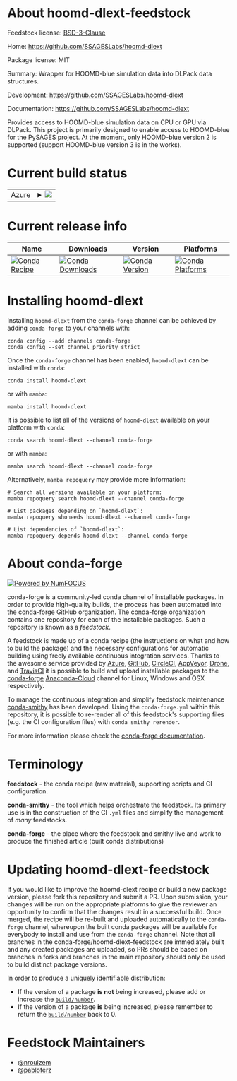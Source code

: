 About hoomd-dlext-feedstock
===========================

Feedstock license: [BSD-3-Clause](https://github.com/conda-forge/hoomd-dlext-feedstock/blob/main/LICENSE.txt)

Home: https://github.com/SSAGESLabs/hoomd-dlext

Package license: MIT

Summary: Wrapper for HOOMD-blue simulation data into DLPack data structures.

Development: https://github.com/SSAGESLabs/hoomd-dlext

Documentation: https://github.com/SSAGESLabs/hoomd-dlext

Provides access to HOOMD-blue simulation data on CPU or GPU via DLPack.
This project is primarily designed to enable access to HOOMD-blue for
the PySAGES project. At the moment, only HOOMD-blue version 2 is supported
(support HOOMD-blue version 3 is in the works).


Current build status
====================


<table>
    
  <tr>
    <td>Azure</td>
    <td>
      <details>
        <summary>
          <a href="https://dev.azure.com/conda-forge/feedstock-builds/_build/latest?definitionId=17749&branchName=main">
            <img src="https://dev.azure.com/conda-forge/feedstock-builds/_apis/build/status/hoomd-dlext-feedstock?branchName=main">
          </a>
        </summary>
        <table>
          <thead><tr><th>Variant</th><th>Status</th></tr></thead>
          <tbody><tr>
              <td>linux_64_cuda_compilerNonecuda_compiler_versionNonecxx_compiler_version12hoomdv2python3.10.____cpythonpython_implcpython</td>
              <td>
                <a href="https://dev.azure.com/conda-forge/feedstock-builds/_build/latest?definitionId=17749&branchName=main">
                  <img src="https://dev.azure.com/conda-forge/feedstock-builds/_apis/build/status/hoomd-dlext-feedstock?branchName=main&jobName=linux&configuration=linux%20linux_64_cuda_compilerNonecuda_compiler_versionNonecxx_compiler_version12hoomdv2python3.10.____cpythonpython_implcpython" alt="variant">
                </a>
              </td>
            </tr><tr>
              <td>linux_64_cuda_compilerNonecuda_compiler_versionNonecxx_compiler_version12hoomdv2python3.11.____cpythonpython_implcpython</td>
              <td>
                <a href="https://dev.azure.com/conda-forge/feedstock-builds/_build/latest?definitionId=17749&branchName=main">
                  <img src="https://dev.azure.com/conda-forge/feedstock-builds/_apis/build/status/hoomd-dlext-feedstock?branchName=main&jobName=linux&configuration=linux%20linux_64_cuda_compilerNonecuda_compiler_versionNonecxx_compiler_version12hoomdv2python3.11.____cpythonpython_implcpython" alt="variant">
                </a>
              </td>
            </tr><tr>
              <td>linux_64_cuda_compilerNonecuda_compiler_versionNonecxx_compiler_version12hoomdv2python3.8.____cpythonpython_implcpython</td>
              <td>
                <a href="https://dev.azure.com/conda-forge/feedstock-builds/_build/latest?definitionId=17749&branchName=main">
                  <img src="https://dev.azure.com/conda-forge/feedstock-builds/_apis/build/status/hoomd-dlext-feedstock?branchName=main&jobName=linux&configuration=linux%20linux_64_cuda_compilerNonecuda_compiler_versionNonecxx_compiler_version12hoomdv2python3.8.____cpythonpython_implcpython" alt="variant">
                </a>
              </td>
            </tr><tr>
              <td>linux_64_cuda_compilerNonecuda_compiler_versionNonecxx_compiler_version12hoomdv2python3.9.____cpythonpython_implcpython</td>
              <td>
                <a href="https://dev.azure.com/conda-forge/feedstock-builds/_build/latest?definitionId=17749&branchName=main">
                  <img src="https://dev.azure.com/conda-forge/feedstock-builds/_apis/build/status/hoomd-dlext-feedstock?branchName=main&jobName=linux&configuration=linux%20linux_64_cuda_compilerNonecuda_compiler_versionNonecxx_compiler_version12hoomdv2python3.9.____cpythonpython_implcpython" alt="variant">
                </a>
              </td>
            </tr><tr>
              <td>linux_64_cuda_compilerNonecuda_compiler_versionNonecxx_compiler_version12hoomdv3python3.10.____cpythonpython_implcpython</td>
              <td>
                <a href="https://dev.azure.com/conda-forge/feedstock-builds/_build/latest?definitionId=17749&branchName=main">
                  <img src="https://dev.azure.com/conda-forge/feedstock-builds/_apis/build/status/hoomd-dlext-feedstock?branchName=main&jobName=linux&configuration=linux%20linux_64_cuda_compilerNonecuda_compiler_versionNonecxx_compiler_version12hoomdv3python3.10.____cpythonpython_implcpython" alt="variant">
                </a>
              </td>
            </tr><tr>
              <td>linux_64_cuda_compilerNonecuda_compiler_versionNonecxx_compiler_version12hoomdv3python3.11.____cpythonpython_implcpython</td>
              <td>
                <a href="https://dev.azure.com/conda-forge/feedstock-builds/_build/latest?definitionId=17749&branchName=main">
                  <img src="https://dev.azure.com/conda-forge/feedstock-builds/_apis/build/status/hoomd-dlext-feedstock?branchName=main&jobName=linux&configuration=linux%20linux_64_cuda_compilerNonecuda_compiler_versionNonecxx_compiler_version12hoomdv3python3.11.____cpythonpython_implcpython" alt="variant">
                </a>
              </td>
            </tr><tr>
              <td>linux_64_cuda_compilerNonecuda_compiler_versionNonecxx_compiler_version12hoomdv3python3.8.____cpythonpython_implcpython</td>
              <td>
                <a href="https://dev.azure.com/conda-forge/feedstock-builds/_build/latest?definitionId=17749&branchName=main">
                  <img src="https://dev.azure.com/conda-forge/feedstock-builds/_apis/build/status/hoomd-dlext-feedstock?branchName=main&jobName=linux&configuration=linux%20linux_64_cuda_compilerNonecuda_compiler_versionNonecxx_compiler_version12hoomdv3python3.8.____cpythonpython_implcpython" alt="variant">
                </a>
              </td>
            </tr><tr>
              <td>linux_64_cuda_compilerNonecuda_compiler_versionNonecxx_compiler_version12hoomdv3python3.9.____cpythonpython_implcpython</td>
              <td>
                <a href="https://dev.azure.com/conda-forge/feedstock-builds/_build/latest?definitionId=17749&branchName=main">
                  <img src="https://dev.azure.com/conda-forge/feedstock-builds/_apis/build/status/hoomd-dlext-feedstock?branchName=main&jobName=linux&configuration=linux%20linux_64_cuda_compilerNonecuda_compiler_versionNonecxx_compiler_version12hoomdv3python3.9.____cpythonpython_implcpython" alt="variant">
                </a>
              </td>
            </tr><tr>
              <td>linux_64_cuda_compilercuda-nvcccuda_compiler_version12.0cxx_compiler_version12hoomdv2python3.10.____cpythonpython_implcpython</td>
              <td>
                <a href="https://dev.azure.com/conda-forge/feedstock-builds/_build/latest?definitionId=17749&branchName=main">
                  <img src="https://dev.azure.com/conda-forge/feedstock-builds/_apis/build/status/hoomd-dlext-feedstock?branchName=main&jobName=linux&configuration=linux%20linux_64_cuda_compilercuda-nvcccuda_compiler_version12.0cxx_compiler_version12hoomdv2python3.10.____cpythonpython_implcpython" alt="variant">
                </a>
              </td>
            </tr><tr>
              <td>linux_64_cuda_compilercuda-nvcccuda_compiler_version12.0cxx_compiler_version12hoomdv2python3.11.____cpythonpython_implcpython</td>
              <td>
                <a href="https://dev.azure.com/conda-forge/feedstock-builds/_build/latest?definitionId=17749&branchName=main">
                  <img src="https://dev.azure.com/conda-forge/feedstock-builds/_apis/build/status/hoomd-dlext-feedstock?branchName=main&jobName=linux&configuration=linux%20linux_64_cuda_compilercuda-nvcccuda_compiler_version12.0cxx_compiler_version12hoomdv2python3.11.____cpythonpython_implcpython" alt="variant">
                </a>
              </td>
            </tr><tr>
              <td>linux_64_cuda_compilercuda-nvcccuda_compiler_version12.0cxx_compiler_version12hoomdv2python3.8.____cpythonpython_implcpython</td>
              <td>
                <a href="https://dev.azure.com/conda-forge/feedstock-builds/_build/latest?definitionId=17749&branchName=main">
                  <img src="https://dev.azure.com/conda-forge/feedstock-builds/_apis/build/status/hoomd-dlext-feedstock?branchName=main&jobName=linux&configuration=linux%20linux_64_cuda_compilercuda-nvcccuda_compiler_version12.0cxx_compiler_version12hoomdv2python3.8.____cpythonpython_implcpython" alt="variant">
                </a>
              </td>
            </tr><tr>
              <td>linux_64_cuda_compilercuda-nvcccuda_compiler_version12.0cxx_compiler_version12hoomdv2python3.9.____cpythonpython_implcpython</td>
              <td>
                <a href="https://dev.azure.com/conda-forge/feedstock-builds/_build/latest?definitionId=17749&branchName=main">
                  <img src="https://dev.azure.com/conda-forge/feedstock-builds/_apis/build/status/hoomd-dlext-feedstock?branchName=main&jobName=linux&configuration=linux%20linux_64_cuda_compilercuda-nvcccuda_compiler_version12.0cxx_compiler_version12hoomdv2python3.9.____cpythonpython_implcpython" alt="variant">
                </a>
              </td>
            </tr><tr>
              <td>linux_64_cuda_compilercuda-nvcccuda_compiler_version12.0cxx_compiler_version12hoomdv3python3.10.____cpythonpython_implcpython</td>
              <td>
                <a href="https://dev.azure.com/conda-forge/feedstock-builds/_build/latest?definitionId=17749&branchName=main">
                  <img src="https://dev.azure.com/conda-forge/feedstock-builds/_apis/build/status/hoomd-dlext-feedstock?branchName=main&jobName=linux&configuration=linux%20linux_64_cuda_compilercuda-nvcccuda_compiler_version12.0cxx_compiler_version12hoomdv3python3.10.____cpythonpython_implcpython" alt="variant">
                </a>
              </td>
            </tr><tr>
              <td>linux_64_cuda_compilercuda-nvcccuda_compiler_version12.0cxx_compiler_version12hoomdv3python3.11.____cpythonpython_implcpython</td>
              <td>
                <a href="https://dev.azure.com/conda-forge/feedstock-builds/_build/latest?definitionId=17749&branchName=main">
                  <img src="https://dev.azure.com/conda-forge/feedstock-builds/_apis/build/status/hoomd-dlext-feedstock?branchName=main&jobName=linux&configuration=linux%20linux_64_cuda_compilercuda-nvcccuda_compiler_version12.0cxx_compiler_version12hoomdv3python3.11.____cpythonpython_implcpython" alt="variant">
                </a>
              </td>
            </tr><tr>
              <td>linux_64_cuda_compilercuda-nvcccuda_compiler_version12.0cxx_compiler_version12hoomdv3python3.8.____cpythonpython_implcpython</td>
              <td>
                <a href="https://dev.azure.com/conda-forge/feedstock-builds/_build/latest?definitionId=17749&branchName=main">
                  <img src="https://dev.azure.com/conda-forge/feedstock-builds/_apis/build/status/hoomd-dlext-feedstock?branchName=main&jobName=linux&configuration=linux%20linux_64_cuda_compilercuda-nvcccuda_compiler_version12.0cxx_compiler_version12hoomdv3python3.8.____cpythonpython_implcpython" alt="variant">
                </a>
              </td>
            </tr><tr>
              <td>linux_64_cuda_compilercuda-nvcccuda_compiler_version12.0cxx_compiler_version12hoomdv3python3.9.____cpythonpython_implcpython</td>
              <td>
                <a href="https://dev.azure.com/conda-forge/feedstock-builds/_build/latest?definitionId=17749&branchName=main">
                  <img src="https://dev.azure.com/conda-forge/feedstock-builds/_apis/build/status/hoomd-dlext-feedstock?branchName=main&jobName=linux&configuration=linux%20linux_64_cuda_compilercuda-nvcccuda_compiler_version12.0cxx_compiler_version12hoomdv3python3.9.____cpythonpython_implcpython" alt="variant">
                </a>
              </td>
            </tr><tr>
              <td>linux_64_cuda_compilernvcccuda_compiler_version10.2cxx_compiler_version7hoomdv2python3.10.____cpythonpython_implcpython</td>
              <td>
                <a href="https://dev.azure.com/conda-forge/feedstock-builds/_build/latest?definitionId=17749&branchName=main">
                  <img src="https://dev.azure.com/conda-forge/feedstock-builds/_apis/build/status/hoomd-dlext-feedstock?branchName=main&jobName=linux&configuration=linux%20linux_64_cuda_compilernvcccuda_compiler_version10.2cxx_compiler_version7hoomdv2python3.10.____cpythonpython_implcpython" alt="variant">
                </a>
              </td>
            </tr><tr>
              <td>linux_64_cuda_compilernvcccuda_compiler_version10.2cxx_compiler_version7hoomdv2python3.11.____cpythonpython_implcpython</td>
              <td>
                <a href="https://dev.azure.com/conda-forge/feedstock-builds/_build/latest?definitionId=17749&branchName=main">
                  <img src="https://dev.azure.com/conda-forge/feedstock-builds/_apis/build/status/hoomd-dlext-feedstock?branchName=main&jobName=linux&configuration=linux%20linux_64_cuda_compilernvcccuda_compiler_version10.2cxx_compiler_version7hoomdv2python3.11.____cpythonpython_implcpython" alt="variant">
                </a>
              </td>
            </tr><tr>
              <td>linux_64_cuda_compilernvcccuda_compiler_version10.2cxx_compiler_version7hoomdv2python3.8.____cpythonpython_implcpython</td>
              <td>
                <a href="https://dev.azure.com/conda-forge/feedstock-builds/_build/latest?definitionId=17749&branchName=main">
                  <img src="https://dev.azure.com/conda-forge/feedstock-builds/_apis/build/status/hoomd-dlext-feedstock?branchName=main&jobName=linux&configuration=linux%20linux_64_cuda_compilernvcccuda_compiler_version10.2cxx_compiler_version7hoomdv2python3.8.____cpythonpython_implcpython" alt="variant">
                </a>
              </td>
            </tr><tr>
              <td>linux_64_cuda_compilernvcccuda_compiler_version10.2cxx_compiler_version7hoomdv2python3.9.____cpythonpython_implcpython</td>
              <td>
                <a href="https://dev.azure.com/conda-forge/feedstock-builds/_build/latest?definitionId=17749&branchName=main">
                  <img src="https://dev.azure.com/conda-forge/feedstock-builds/_apis/build/status/hoomd-dlext-feedstock?branchName=main&jobName=linux&configuration=linux%20linux_64_cuda_compilernvcccuda_compiler_version10.2cxx_compiler_version7hoomdv2python3.9.____cpythonpython_implcpython" alt="variant">
                </a>
              </td>
            </tr><tr>
              <td>linux_64_cuda_compilernvcccuda_compiler_version10.2cxx_compiler_version7hoomdv3python3.10.____cpythonpython_implcpython</td>
              <td>
                <a href="https://dev.azure.com/conda-forge/feedstock-builds/_build/latest?definitionId=17749&branchName=main">
                  <img src="https://dev.azure.com/conda-forge/feedstock-builds/_apis/build/status/hoomd-dlext-feedstock?branchName=main&jobName=linux&configuration=linux%20linux_64_cuda_compilernvcccuda_compiler_version10.2cxx_compiler_version7hoomdv3python3.10.____cpythonpython_implcpython" alt="variant">
                </a>
              </td>
            </tr><tr>
              <td>linux_64_cuda_compilernvcccuda_compiler_version10.2cxx_compiler_version7hoomdv3python3.11.____cpythonpython_implcpython</td>
              <td>
                <a href="https://dev.azure.com/conda-forge/feedstock-builds/_build/latest?definitionId=17749&branchName=main">
                  <img src="https://dev.azure.com/conda-forge/feedstock-builds/_apis/build/status/hoomd-dlext-feedstock?branchName=main&jobName=linux&configuration=linux%20linux_64_cuda_compilernvcccuda_compiler_version10.2cxx_compiler_version7hoomdv3python3.11.____cpythonpython_implcpython" alt="variant">
                </a>
              </td>
            </tr><tr>
              <td>linux_64_cuda_compilernvcccuda_compiler_version10.2cxx_compiler_version7hoomdv3python3.8.____cpythonpython_implcpython</td>
              <td>
                <a href="https://dev.azure.com/conda-forge/feedstock-builds/_build/latest?definitionId=17749&branchName=main">
                  <img src="https://dev.azure.com/conda-forge/feedstock-builds/_apis/build/status/hoomd-dlext-feedstock?branchName=main&jobName=linux&configuration=linux%20linux_64_cuda_compilernvcccuda_compiler_version10.2cxx_compiler_version7hoomdv3python3.8.____cpythonpython_implcpython" alt="variant">
                </a>
              </td>
            </tr><tr>
              <td>linux_64_cuda_compilernvcccuda_compiler_version10.2cxx_compiler_version7hoomdv3python3.9.____cpythonpython_implcpython</td>
              <td>
                <a href="https://dev.azure.com/conda-forge/feedstock-builds/_build/latest?definitionId=17749&branchName=main">
                  <img src="https://dev.azure.com/conda-forge/feedstock-builds/_apis/build/status/hoomd-dlext-feedstock?branchName=main&jobName=linux&configuration=linux%20linux_64_cuda_compilernvcccuda_compiler_version10.2cxx_compiler_version7hoomdv3python3.9.____cpythonpython_implcpython" alt="variant">
                </a>
              </td>
            </tr><tr>
              <td>linux_64_cuda_compilernvcccuda_compiler_version11.0cxx_compiler_version9hoomdv2python3.10.____cpythonpython_implcpython</td>
              <td>
                <a href="https://dev.azure.com/conda-forge/feedstock-builds/_build/latest?definitionId=17749&branchName=main">
                  <img src="https://dev.azure.com/conda-forge/feedstock-builds/_apis/build/status/hoomd-dlext-feedstock?branchName=main&jobName=linux&configuration=linux%20linux_64_cuda_compilernvcccuda_compiler_version11.0cxx_compiler_version9hoomdv2python3.10.____cpythonpython_implcpython" alt="variant">
                </a>
              </td>
            </tr><tr>
              <td>linux_64_cuda_compilernvcccuda_compiler_version11.0cxx_compiler_version9hoomdv2python3.11.____cpythonpython_implcpython</td>
              <td>
                <a href="https://dev.azure.com/conda-forge/feedstock-builds/_build/latest?definitionId=17749&branchName=main">
                  <img src="https://dev.azure.com/conda-forge/feedstock-builds/_apis/build/status/hoomd-dlext-feedstock?branchName=main&jobName=linux&configuration=linux%20linux_64_cuda_compilernvcccuda_compiler_version11.0cxx_compiler_version9hoomdv2python3.11.____cpythonpython_implcpython" alt="variant">
                </a>
              </td>
            </tr><tr>
              <td>linux_64_cuda_compilernvcccuda_compiler_version11.0cxx_compiler_version9hoomdv2python3.8.____cpythonpython_implcpython</td>
              <td>
                <a href="https://dev.azure.com/conda-forge/feedstock-builds/_build/latest?definitionId=17749&branchName=main">
                  <img src="https://dev.azure.com/conda-forge/feedstock-builds/_apis/build/status/hoomd-dlext-feedstock?branchName=main&jobName=linux&configuration=linux%20linux_64_cuda_compilernvcccuda_compiler_version11.0cxx_compiler_version9hoomdv2python3.8.____cpythonpython_implcpython" alt="variant">
                </a>
              </td>
            </tr><tr>
              <td>linux_64_cuda_compilernvcccuda_compiler_version11.0cxx_compiler_version9hoomdv2python3.9.____cpythonpython_implcpython</td>
              <td>
                <a href="https://dev.azure.com/conda-forge/feedstock-builds/_build/latest?definitionId=17749&branchName=main">
                  <img src="https://dev.azure.com/conda-forge/feedstock-builds/_apis/build/status/hoomd-dlext-feedstock?branchName=main&jobName=linux&configuration=linux%20linux_64_cuda_compilernvcccuda_compiler_version11.0cxx_compiler_version9hoomdv2python3.9.____cpythonpython_implcpython" alt="variant">
                </a>
              </td>
            </tr><tr>
              <td>linux_64_cuda_compilernvcccuda_compiler_version11.0cxx_compiler_version9hoomdv3python3.10.____cpythonpython_implcpython</td>
              <td>
                <a href="https://dev.azure.com/conda-forge/feedstock-builds/_build/latest?definitionId=17749&branchName=main">
                  <img src="https://dev.azure.com/conda-forge/feedstock-builds/_apis/build/status/hoomd-dlext-feedstock?branchName=main&jobName=linux&configuration=linux%20linux_64_cuda_compilernvcccuda_compiler_version11.0cxx_compiler_version9hoomdv3python3.10.____cpythonpython_implcpython" alt="variant">
                </a>
              </td>
            </tr><tr>
              <td>linux_64_cuda_compilernvcccuda_compiler_version11.0cxx_compiler_version9hoomdv3python3.11.____cpythonpython_implcpython</td>
              <td>
                <a href="https://dev.azure.com/conda-forge/feedstock-builds/_build/latest?definitionId=17749&branchName=main">
                  <img src="https://dev.azure.com/conda-forge/feedstock-builds/_apis/build/status/hoomd-dlext-feedstock?branchName=main&jobName=linux&configuration=linux%20linux_64_cuda_compilernvcccuda_compiler_version11.0cxx_compiler_version9hoomdv3python3.11.____cpythonpython_implcpython" alt="variant">
                </a>
              </td>
            </tr><tr>
              <td>linux_64_cuda_compilernvcccuda_compiler_version11.0cxx_compiler_version9hoomdv3python3.8.____cpythonpython_implcpython</td>
              <td>
                <a href="https://dev.azure.com/conda-forge/feedstock-builds/_build/latest?definitionId=17749&branchName=main">
                  <img src="https://dev.azure.com/conda-forge/feedstock-builds/_apis/build/status/hoomd-dlext-feedstock?branchName=main&jobName=linux&configuration=linux%20linux_64_cuda_compilernvcccuda_compiler_version11.0cxx_compiler_version9hoomdv3python3.8.____cpythonpython_implcpython" alt="variant">
                </a>
              </td>
            </tr><tr>
              <td>linux_64_cuda_compilernvcccuda_compiler_version11.0cxx_compiler_version9hoomdv3python3.9.____cpythonpython_implcpython</td>
              <td>
                <a href="https://dev.azure.com/conda-forge/feedstock-builds/_build/latest?definitionId=17749&branchName=main">
                  <img src="https://dev.azure.com/conda-forge/feedstock-builds/_apis/build/status/hoomd-dlext-feedstock?branchName=main&jobName=linux&configuration=linux%20linux_64_cuda_compilernvcccuda_compiler_version11.0cxx_compiler_version9hoomdv3python3.9.____cpythonpython_implcpython" alt="variant">
                </a>
              </td>
            </tr><tr>
              <td>linux_64_cuda_compilernvcccuda_compiler_version11.1cxx_compiler_version10hoomdv2python3.10.____cpythonpython_implcpython</td>
              <td>
                <a href="https://dev.azure.com/conda-forge/feedstock-builds/_build/latest?definitionId=17749&branchName=main">
                  <img src="https://dev.azure.com/conda-forge/feedstock-builds/_apis/build/status/hoomd-dlext-feedstock?branchName=main&jobName=linux&configuration=linux%20linux_64_cuda_compilernvcccuda_compiler_version11.1cxx_compiler_version10hoomdv2python3.10.____cpythonpython_implcpython" alt="variant">
                </a>
              </td>
            </tr><tr>
              <td>linux_64_cuda_compilernvcccuda_compiler_version11.1cxx_compiler_version10hoomdv2python3.11.____cpythonpython_implcpython</td>
              <td>
                <a href="https://dev.azure.com/conda-forge/feedstock-builds/_build/latest?definitionId=17749&branchName=main">
                  <img src="https://dev.azure.com/conda-forge/feedstock-builds/_apis/build/status/hoomd-dlext-feedstock?branchName=main&jobName=linux&configuration=linux%20linux_64_cuda_compilernvcccuda_compiler_version11.1cxx_compiler_version10hoomdv2python3.11.____cpythonpython_implcpython" alt="variant">
                </a>
              </td>
            </tr><tr>
              <td>linux_64_cuda_compilernvcccuda_compiler_version11.1cxx_compiler_version10hoomdv2python3.8.____cpythonpython_implcpython</td>
              <td>
                <a href="https://dev.azure.com/conda-forge/feedstock-builds/_build/latest?definitionId=17749&branchName=main">
                  <img src="https://dev.azure.com/conda-forge/feedstock-builds/_apis/build/status/hoomd-dlext-feedstock?branchName=main&jobName=linux&configuration=linux%20linux_64_cuda_compilernvcccuda_compiler_version11.1cxx_compiler_version10hoomdv2python3.8.____cpythonpython_implcpython" alt="variant">
                </a>
              </td>
            </tr><tr>
              <td>linux_64_cuda_compilernvcccuda_compiler_version11.1cxx_compiler_version10hoomdv2python3.9.____cpythonpython_implcpython</td>
              <td>
                <a href="https://dev.azure.com/conda-forge/feedstock-builds/_build/latest?definitionId=17749&branchName=main">
                  <img src="https://dev.azure.com/conda-forge/feedstock-builds/_apis/build/status/hoomd-dlext-feedstock?branchName=main&jobName=linux&configuration=linux%20linux_64_cuda_compilernvcccuda_compiler_version11.1cxx_compiler_version10hoomdv2python3.9.____cpythonpython_implcpython" alt="variant">
                </a>
              </td>
            </tr><tr>
              <td>linux_64_cuda_compilernvcccuda_compiler_version11.1cxx_compiler_version10hoomdv3python3.10.____cpythonpython_implcpython</td>
              <td>
                <a href="https://dev.azure.com/conda-forge/feedstock-builds/_build/latest?definitionId=17749&branchName=main">
                  <img src="https://dev.azure.com/conda-forge/feedstock-builds/_apis/build/status/hoomd-dlext-feedstock?branchName=main&jobName=linux&configuration=linux%20linux_64_cuda_compilernvcccuda_compiler_version11.1cxx_compiler_version10hoomdv3python3.10.____cpythonpython_implcpython" alt="variant">
                </a>
              </td>
            </tr><tr>
              <td>linux_64_cuda_compilernvcccuda_compiler_version11.1cxx_compiler_version10hoomdv3python3.11.____cpythonpython_implcpython</td>
              <td>
                <a href="https://dev.azure.com/conda-forge/feedstock-builds/_build/latest?definitionId=17749&branchName=main">
                  <img src="https://dev.azure.com/conda-forge/feedstock-builds/_apis/build/status/hoomd-dlext-feedstock?branchName=main&jobName=linux&configuration=linux%20linux_64_cuda_compilernvcccuda_compiler_version11.1cxx_compiler_version10hoomdv3python3.11.____cpythonpython_implcpython" alt="variant">
                </a>
              </td>
            </tr><tr>
              <td>linux_64_cuda_compilernvcccuda_compiler_version11.1cxx_compiler_version10hoomdv3python3.8.____cpythonpython_implcpython</td>
              <td>
                <a href="https://dev.azure.com/conda-forge/feedstock-builds/_build/latest?definitionId=17749&branchName=main">
                  <img src="https://dev.azure.com/conda-forge/feedstock-builds/_apis/build/status/hoomd-dlext-feedstock?branchName=main&jobName=linux&configuration=linux%20linux_64_cuda_compilernvcccuda_compiler_version11.1cxx_compiler_version10hoomdv3python3.8.____cpythonpython_implcpython" alt="variant">
                </a>
              </td>
            </tr><tr>
              <td>linux_64_cuda_compilernvcccuda_compiler_version11.1cxx_compiler_version10hoomdv3python3.9.____cpythonpython_implcpython</td>
              <td>
                <a href="https://dev.azure.com/conda-forge/feedstock-builds/_build/latest?definitionId=17749&branchName=main">
                  <img src="https://dev.azure.com/conda-forge/feedstock-builds/_apis/build/status/hoomd-dlext-feedstock?branchName=main&jobName=linux&configuration=linux%20linux_64_cuda_compilernvcccuda_compiler_version11.1cxx_compiler_version10hoomdv3python3.9.____cpythonpython_implcpython" alt="variant">
                </a>
              </td>
            </tr><tr>
              <td>linux_64_cuda_compilernvcccuda_compiler_version11.2cxx_compiler_version10hoomdv2python3.10.____cpythonpython_implcpython</td>
              <td>
                <a href="https://dev.azure.com/conda-forge/feedstock-builds/_build/latest?definitionId=17749&branchName=main">
                  <img src="https://dev.azure.com/conda-forge/feedstock-builds/_apis/build/status/hoomd-dlext-feedstock?branchName=main&jobName=linux&configuration=linux%20linux_64_cuda_compilernvcccuda_compiler_version11.2cxx_compiler_version10hoomdv2python3.10.____cpythonpython_implcpython" alt="variant">
                </a>
              </td>
            </tr><tr>
              <td>linux_64_cuda_compilernvcccuda_compiler_version11.2cxx_compiler_version10hoomdv2python3.11.____cpythonpython_implcpython</td>
              <td>
                <a href="https://dev.azure.com/conda-forge/feedstock-builds/_build/latest?definitionId=17749&branchName=main">
                  <img src="https://dev.azure.com/conda-forge/feedstock-builds/_apis/build/status/hoomd-dlext-feedstock?branchName=main&jobName=linux&configuration=linux%20linux_64_cuda_compilernvcccuda_compiler_version11.2cxx_compiler_version10hoomdv2python3.11.____cpythonpython_implcpython" alt="variant">
                </a>
              </td>
            </tr><tr>
              <td>linux_64_cuda_compilernvcccuda_compiler_version11.2cxx_compiler_version10hoomdv2python3.8.____cpythonpython_implcpython</td>
              <td>
                <a href="https://dev.azure.com/conda-forge/feedstock-builds/_build/latest?definitionId=17749&branchName=main">
                  <img src="https://dev.azure.com/conda-forge/feedstock-builds/_apis/build/status/hoomd-dlext-feedstock?branchName=main&jobName=linux&configuration=linux%20linux_64_cuda_compilernvcccuda_compiler_version11.2cxx_compiler_version10hoomdv2python3.8.____cpythonpython_implcpython" alt="variant">
                </a>
              </td>
            </tr><tr>
              <td>linux_64_cuda_compilernvcccuda_compiler_version11.2cxx_compiler_version10hoomdv2python3.9.____cpythonpython_implcpython</td>
              <td>
                <a href="https://dev.azure.com/conda-forge/feedstock-builds/_build/latest?definitionId=17749&branchName=main">
                  <img src="https://dev.azure.com/conda-forge/feedstock-builds/_apis/build/status/hoomd-dlext-feedstock?branchName=main&jobName=linux&configuration=linux%20linux_64_cuda_compilernvcccuda_compiler_version11.2cxx_compiler_version10hoomdv2python3.9.____cpythonpython_implcpython" alt="variant">
                </a>
              </td>
            </tr><tr>
              <td>linux_64_cuda_compilernvcccuda_compiler_version11.2cxx_compiler_version10hoomdv3python3.10.____cpythonpython_implcpython</td>
              <td>
                <a href="https://dev.azure.com/conda-forge/feedstock-builds/_build/latest?definitionId=17749&branchName=main">
                  <img src="https://dev.azure.com/conda-forge/feedstock-builds/_apis/build/status/hoomd-dlext-feedstock?branchName=main&jobName=linux&configuration=linux%20linux_64_cuda_compilernvcccuda_compiler_version11.2cxx_compiler_version10hoomdv3python3.10.____cpythonpython_implcpython" alt="variant">
                </a>
              </td>
            </tr><tr>
              <td>linux_64_cuda_compilernvcccuda_compiler_version11.2cxx_compiler_version10hoomdv3python3.11.____cpythonpython_implcpython</td>
              <td>
                <a href="https://dev.azure.com/conda-forge/feedstock-builds/_build/latest?definitionId=17749&branchName=main">
                  <img src="https://dev.azure.com/conda-forge/feedstock-builds/_apis/build/status/hoomd-dlext-feedstock?branchName=main&jobName=linux&configuration=linux%20linux_64_cuda_compilernvcccuda_compiler_version11.2cxx_compiler_version10hoomdv3python3.11.____cpythonpython_implcpython" alt="variant">
                </a>
              </td>
            </tr><tr>
              <td>linux_64_cuda_compilernvcccuda_compiler_version11.2cxx_compiler_version10hoomdv3python3.8.____cpythonpython_implcpython</td>
              <td>
                <a href="https://dev.azure.com/conda-forge/feedstock-builds/_build/latest?definitionId=17749&branchName=main">
                  <img src="https://dev.azure.com/conda-forge/feedstock-builds/_apis/build/status/hoomd-dlext-feedstock?branchName=main&jobName=linux&configuration=linux%20linux_64_cuda_compilernvcccuda_compiler_version11.2cxx_compiler_version10hoomdv3python3.8.____cpythonpython_implcpython" alt="variant">
                </a>
              </td>
            </tr><tr>
              <td>linux_64_cuda_compilernvcccuda_compiler_version11.2cxx_compiler_version10hoomdv3python3.9.____cpythonpython_implcpython</td>
              <td>
                <a href="https://dev.azure.com/conda-forge/feedstock-builds/_build/latest?definitionId=17749&branchName=main">
                  <img src="https://dev.azure.com/conda-forge/feedstock-builds/_apis/build/status/hoomd-dlext-feedstock?branchName=main&jobName=linux&configuration=linux%20linux_64_cuda_compilernvcccuda_compiler_version11.2cxx_compiler_version10hoomdv3python3.9.____cpythonpython_implcpython" alt="variant">
                </a>
              </td>
            </tr><tr>
              <td>osx_64_hoomdv2python3.10.____cpythonpython_implcpython</td>
              <td>
                <a href="https://dev.azure.com/conda-forge/feedstock-builds/_build/latest?definitionId=17749&branchName=main">
                  <img src="https://dev.azure.com/conda-forge/feedstock-builds/_apis/build/status/hoomd-dlext-feedstock?branchName=main&jobName=osx&configuration=osx%20osx_64_hoomdv2python3.10.____cpythonpython_implcpython" alt="variant">
                </a>
              </td>
            </tr><tr>
              <td>osx_64_hoomdv2python3.11.____cpythonpython_implcpython</td>
              <td>
                <a href="https://dev.azure.com/conda-forge/feedstock-builds/_build/latest?definitionId=17749&branchName=main">
                  <img src="https://dev.azure.com/conda-forge/feedstock-builds/_apis/build/status/hoomd-dlext-feedstock?branchName=main&jobName=osx&configuration=osx%20osx_64_hoomdv2python3.11.____cpythonpython_implcpython" alt="variant">
                </a>
              </td>
            </tr><tr>
              <td>osx_64_hoomdv2python3.8.____cpythonpython_implcpython</td>
              <td>
                <a href="https://dev.azure.com/conda-forge/feedstock-builds/_build/latest?definitionId=17749&branchName=main">
                  <img src="https://dev.azure.com/conda-forge/feedstock-builds/_apis/build/status/hoomd-dlext-feedstock?branchName=main&jobName=osx&configuration=osx%20osx_64_hoomdv2python3.8.____cpythonpython_implcpython" alt="variant">
                </a>
              </td>
            </tr><tr>
              <td>osx_64_hoomdv2python3.9.____cpythonpython_implcpython</td>
              <td>
                <a href="https://dev.azure.com/conda-forge/feedstock-builds/_build/latest?definitionId=17749&branchName=main">
                  <img src="https://dev.azure.com/conda-forge/feedstock-builds/_apis/build/status/hoomd-dlext-feedstock?branchName=main&jobName=osx&configuration=osx%20osx_64_hoomdv2python3.9.____cpythonpython_implcpython" alt="variant">
                </a>
              </td>
            </tr><tr>
              <td>osx_64_hoomdv3python3.10.____cpythonpython_implcpython</td>
              <td>
                <a href="https://dev.azure.com/conda-forge/feedstock-builds/_build/latest?definitionId=17749&branchName=main">
                  <img src="https://dev.azure.com/conda-forge/feedstock-builds/_apis/build/status/hoomd-dlext-feedstock?branchName=main&jobName=osx&configuration=osx%20osx_64_hoomdv3python3.10.____cpythonpython_implcpython" alt="variant">
                </a>
              </td>
            </tr><tr>
              <td>osx_64_hoomdv3python3.11.____cpythonpython_implcpython</td>
              <td>
                <a href="https://dev.azure.com/conda-forge/feedstock-builds/_build/latest?definitionId=17749&branchName=main">
                  <img src="https://dev.azure.com/conda-forge/feedstock-builds/_apis/build/status/hoomd-dlext-feedstock?branchName=main&jobName=osx&configuration=osx%20osx_64_hoomdv3python3.11.____cpythonpython_implcpython" alt="variant">
                </a>
              </td>
            </tr><tr>
              <td>osx_64_hoomdv3python3.8.____cpythonpython_implcpython</td>
              <td>
                <a href="https://dev.azure.com/conda-forge/feedstock-builds/_build/latest?definitionId=17749&branchName=main">
                  <img src="https://dev.azure.com/conda-forge/feedstock-builds/_apis/build/status/hoomd-dlext-feedstock?branchName=main&jobName=osx&configuration=osx%20osx_64_hoomdv3python3.8.____cpythonpython_implcpython" alt="variant">
                </a>
              </td>
            </tr><tr>
              <td>osx_64_hoomdv3python3.9.____cpythonpython_implcpython</td>
              <td>
                <a href="https://dev.azure.com/conda-forge/feedstock-builds/_build/latest?definitionId=17749&branchName=main">
                  <img src="https://dev.azure.com/conda-forge/feedstock-builds/_apis/build/status/hoomd-dlext-feedstock?branchName=main&jobName=osx&configuration=osx%20osx_64_hoomdv3python3.9.____cpythonpython_implcpython" alt="variant">
                </a>
              </td>
            </tr>
          </tbody>
        </table>
      </details>
    </td>
  </tr>
</table>

Current release info
====================

| Name | Downloads | Version | Platforms |
| --- | --- | --- | --- |
| [![Conda Recipe](https://img.shields.io/badge/recipe-hoomd--dlext-green.svg)](https://anaconda.org/conda-forge/hoomd-dlext) | [![Conda Downloads](https://img.shields.io/conda/dn/conda-forge/hoomd-dlext.svg)](https://anaconda.org/conda-forge/hoomd-dlext) | [![Conda Version](https://img.shields.io/conda/vn/conda-forge/hoomd-dlext.svg)](https://anaconda.org/conda-forge/hoomd-dlext) | [![Conda Platforms](https://img.shields.io/conda/pn/conda-forge/hoomd-dlext.svg)](https://anaconda.org/conda-forge/hoomd-dlext) |

Installing hoomd-dlext
======================

Installing `hoomd-dlext` from the `conda-forge` channel can be achieved by adding `conda-forge` to your channels with:

```
conda config --add channels conda-forge
conda config --set channel_priority strict
```

Once the `conda-forge` channel has been enabled, `hoomd-dlext` can be installed with `conda`:

```
conda install hoomd-dlext
```

or with `mamba`:

```
mamba install hoomd-dlext
```

It is possible to list all of the versions of `hoomd-dlext` available on your platform with `conda`:

```
conda search hoomd-dlext --channel conda-forge
```

or with `mamba`:

```
mamba search hoomd-dlext --channel conda-forge
```

Alternatively, `mamba repoquery` may provide more information:

```
# Search all versions available on your platform:
mamba repoquery search hoomd-dlext --channel conda-forge

# List packages depending on `hoomd-dlext`:
mamba repoquery whoneeds hoomd-dlext --channel conda-forge

# List dependencies of `hoomd-dlext`:
mamba repoquery depends hoomd-dlext --channel conda-forge
```


About conda-forge
=================

[![Powered by
NumFOCUS](https://img.shields.io/badge/powered%20by-NumFOCUS-orange.svg?style=flat&colorA=E1523D&colorB=007D8A)](https://numfocus.org)

conda-forge is a community-led conda channel of installable packages.
In order to provide high-quality builds, the process has been automated into the
conda-forge GitHub organization. The conda-forge organization contains one repository
for each of the installable packages. Such a repository is known as a *feedstock*.

A feedstock is made up of a conda recipe (the instructions on what and how to build
the package) and the necessary configurations for automatic building using freely
available continuous integration services. Thanks to the awesome service provided by
[Azure](https://azure.microsoft.com/en-us/services/devops/), [GitHub](https://github.com/),
[CircleCI](https://circleci.com/), [AppVeyor](https://www.appveyor.com/),
[Drone](https://cloud.drone.io/welcome), and [TravisCI](https://travis-ci.com/)
it is possible to build and upload installable packages to the
[conda-forge](https://anaconda.org/conda-forge) [Anaconda-Cloud](https://anaconda.org/)
channel for Linux, Windows and OSX respectively.

To manage the continuous integration and simplify feedstock maintenance
[conda-smithy](https://github.com/conda-forge/conda-smithy) has been developed.
Using the ``conda-forge.yml`` within this repository, it is possible to re-render all of
this feedstock's supporting files (e.g. the CI configuration files) with ``conda smithy rerender``.

For more information please check the [conda-forge documentation](https://conda-forge.org/docs/).

Terminology
===========

**feedstock** - the conda recipe (raw material), supporting scripts and CI configuration.

**conda-smithy** - the tool which helps orchestrate the feedstock.
                   Its primary use is in the construction of the CI ``.yml`` files
                   and simplify the management of *many* feedstocks.

**conda-forge** - the place where the feedstock and smithy live and work to
                  produce the finished article (built conda distributions)


Updating hoomd-dlext-feedstock
==============================

If you would like to improve the hoomd-dlext recipe or build a new
package version, please fork this repository and submit a PR. Upon submission,
your changes will be run on the appropriate platforms to give the reviewer an
opportunity to confirm that the changes result in a successful build. Once
merged, the recipe will be re-built and uploaded automatically to the
`conda-forge` channel, whereupon the built conda packages will be available for
everybody to install and use from the `conda-forge` channel.
Note that all branches in the conda-forge/hoomd-dlext-feedstock are
immediately built and any created packages are uploaded, so PRs should be based
on branches in forks and branches in the main repository should only be used to
build distinct package versions.

In order to produce a uniquely identifiable distribution:
 * If the version of a package **is not** being increased, please add or increase
   the [``build/number``](https://docs.conda.io/projects/conda-build/en/latest/resources/define-metadata.html#build-number-and-string).
 * If the version of a package **is** being increased, please remember to return
   the [``build/number``](https://docs.conda.io/projects/conda-build/en/latest/resources/define-metadata.html#build-number-and-string)
   back to 0.

Feedstock Maintainers
=====================

* [@nrouizem](https://github.com/nrouizem/)
* [@pabloferz](https://github.com/pabloferz/)

